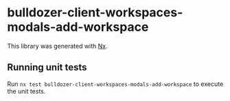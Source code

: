 # bulldozer-client-workspaces-modals-add-workspace

This library was generated with [Nx](https://nx.dev).

## Running unit tests

Run `nx test bulldozer-client-workspaces-modals-add-workspace` to execute the unit tests.
